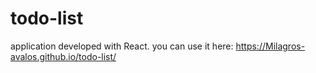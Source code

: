 # todo-list

application developed with React.
you can use it here: https://Milagros-avalos.github.io/todo-list/
